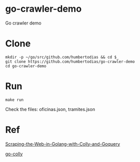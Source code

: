 # go-crawler-demo

Go crawler demo

# Clone

    mkdir -p ~/go/src/github.com/humbertodias && cd $_
    git clone https://github.com/humbertodias/go-crawler-demo
    cd go-crawler-demo

# Run

    make run

Check the files: oficinas.json, tramites.json

# Ref

[Scraping-the-Web-in-Golang-with-Colly-and-Goquery](https://benjamincongdon.me/blog/2018/03/01/Scraping-the-Web-in-Golang-with-Colly-and-Goquery/)


[go-colly](http://go-colly.org)